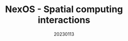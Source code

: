 ---
title: "NexOS - Spatial computing interactions"
team: "Sparsh Gupta | Prince Agarwal | Tarun Pahadiya | Karani Harsh Yogesh Meena"
tags: VR Quest Unity

video_provider: "youtube"
video_id:

header:
    teaser: /assets/img/projects/2023/course_project_5.jpg

overview: Text describing the project goes here. Text describing the project goes here. Text describing the project goes here. Text describing the project goes here. Text describing the project goes here. Text describing the project goes here. Text describing the project goes here. Text describing the project goes here.


project-link:

active: "yes"
type: "course"
year: "2023"
date: 20230113

---